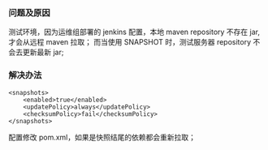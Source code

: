 ### 问题及原因
测试环境，因为运维组部署的 jenkins 配置，本地 maven repository 不存在 jar,才会从远程 maven 拉取；
而当使用 SNAPSHOT 时，测试服务器 repository 不会去更新最新 jar;
### 解决办法
```
<snapshots>
    <enabled>true</enabled>
    <updatePolicy>always</updatePolicy>
    <checksumPolicy>fail</checksumPolicy>
</snapshots>
```
配置修改 pom.xml，如果是快照结尾的依赖都会重新拉取；